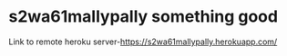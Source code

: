 # s2wa61mallypally something good
Link to remote heroku server-https://s2wa61mallypally.herokuapp.com/